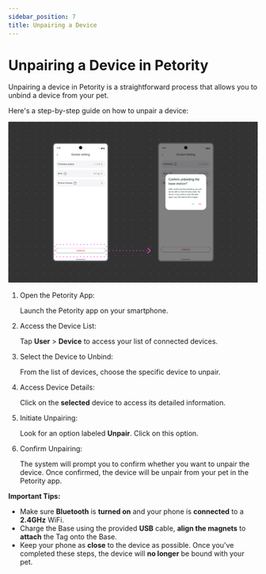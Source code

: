 ```yaml
---
sidebar_position: 7
title: Unpairing a Device
---
```


# Unpairing a Device in Petority
Unpairing a device in Petority is a straightforward process that allows you to unbind a device from your pet. 

Here's a step-by-step guide on how to unpair a device:

![unbinding](/img/unbind/Unbind.jpg)

1. Open the Petority App:

	Launch the Petority app on your smartphone.
2. Access the Device List: 

	Tap **User** > **Device** to access your list of connected devices.
3. Select the Device to Unbind:

	From the list of devices, choose the specific device to unpair.
4. Access Device Details: 
    
    Click on the **selected** device to access its detailed information.
5. Initiate Unpairing: 
    
    Look for an option labeled **Unpair**. Click on this option.
6. Confirm Unpairing:

	The system will prompt you to confirm whether you want to unpair the device. Once confirmed, the device will be unpair from your pet in the Petority app.

**Important Tips:**
+ Make sure **Bluetooth** is **turned on** and your phone is **connected** to a **2.4GHz** WiFi.
+ Charge the Base using the provided **USB** cable, **align the magnets** to **attach** the Tag onto the Base.
+ Keep your phone as **close** to the device as possible.
Once you've completed these steps, the device will **no longer** be bound with your pet. 